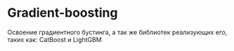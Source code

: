 # Gradient-boosting
Освоение градиентного бустинга, а так же библиотек реализующих его, таких как: CatBoost и LightGBM 
